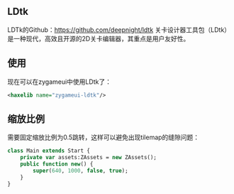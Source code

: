 ## LDtk
LDTk的Github：https://github.com/deepnight/ldtk
关卡设计器工具包（LDtk）是一种现代，高效且开源的2D关卡编辑器，其重点是用户友好性。

## 使用
现在可以在zygameui中使用LDtk了：
```xml
<haxelib name="zygameui-ldtk"/>
```

## 缩放比例
需要固定缩放比例为0.5跳转，这样可以避免出现tilemap的缝隙问题：
```haxe
class Main extends Start {
	private var assets:ZAssets = new ZAssets();
	public function new() {
		super(640, 1000, false, true);
    }
}
```